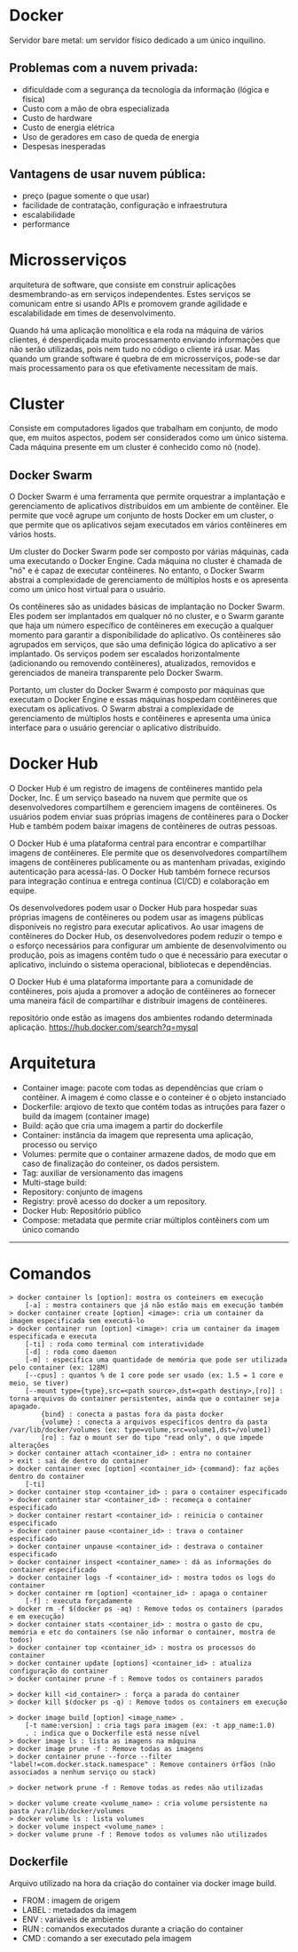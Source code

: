 # Docker

Servidor bare metal: um servidor físico dedicado a um único inquilino.

## Problemas com a nuvem privada:

- dificuldade com a segurança da tecnologia da informação (lógica e física)
- Custo com a mão de obra especializada
- Custo de hardware
- Custo de energia elétrica
- Uso de geradores em caso de queda de energia
- Despesas inesperadas

## Vantagens de usar nuvem pública:

- preço (pague somente o que usar)
- facilidade de contratação, configuração e infraestrutura
- escalabilidade
- performance

# Microsserviços

arquitetura de software, que consiste em construir aplicações desmembrando-as em serviços independentes. Estes serviços se comunicam entre si usando APIs e promovem grande agilidade e escalabilidade em times de desenvolvimento.

Quando há uma aplicação monolítica e ela roda na máquina de vários clientes, é desperdiçada muito processamento enviando informações que não serão utilizadas, pois nem tudo no código o cliente irá usar. Mas quando um grande software é quebra de em microsserviços, pode-se dar mais processamento para os que efetivamente necessitam de mais.

# Cluster

Consiste em computadores ligados que trabalham em conjunto, de modo que, em muitos aspectos, podem ser considerados como um único sistema. Cada máquina presente em um cluster é conhecido como nó (node).


## Docker Swarm

O Docker Swarm é uma ferramenta que permite orquestrar a implantação e gerenciamento de aplicativos distribuídos em um ambiente de contêiner. Ele permite que você agrupe um conjunto de hosts Docker em um cluster, o que permite que os aplicativos sejam executados em vários contêineres em vários hosts.

Um cluster do Docker Swarm pode ser composto por várias máquinas, cada uma executando o Docker Engine. Cada máquina no cluster é chamada de "nó" e é capaz de executar contêineres. No entanto, o Docker Swarm abstrai a complexidade de gerenciamento de múltiplos hosts e os apresenta como um único host virtual para o usuário.

Os contêineres são as unidades básicas de implantação no Docker Swarm. Eles podem ser implantados em qualquer nó no cluster, e o Swarm garante que haja um número específico de contêineres em execução a qualquer momento para garantir a disponibilidade do aplicativo. Os contêineres são agrupados em serviços, que são uma definição lógica do aplicativo a ser implantado. Os serviços podem ser escalados horizontalmente (adicionando ou removendo contêineres), atualizados, removidos e gerenciados de maneira transparente pelo Docker Swarm.

Portanto, um cluster do Docker Swarm é composto por máquinas que executam o Docker Engine e essas máquinas hospedam contêineres que executam os aplicativos. O Swarm abstrai a complexidade de gerenciamento de múltiplos hosts e contêineres e apresenta uma única interface para o usuário gerenciar o aplicativo distribuído.

# Docker Hub

O Docker Hub é um registro de imagens de contêineres mantido pela Docker, Inc. É um serviço baseado na nuvem que permite que os desenvolvedores compartilhem e gerenciem imagens de contêineres. Os usuários podem enviar suas próprias imagens de contêineres para o Docker Hub e também podem baixar imagens de contêineres de outras pessoas.

O Docker Hub é uma plataforma central para encontrar e compartilhar imagens de contêineres. Ele permite que os desenvolvedores compartilhem imagens de contêineres publicamente ou as mantenham privadas, exigindo autenticação para acessá-las. O Docker Hub também fornece recursos para integração contínua e entrega contínua (CI/CD) e colaboração em equipe.

Os desenvolvedores podem usar o Docker Hub para hospedar suas próprias imagens de contêineres ou podem usar as imagens públicas disponíveis no registro para executar aplicativos. Ao usar imagens de contêineres do Docker Hub, os desenvolvedores podem reduzir o tempo e o esforço necessários para configurar um ambiente de desenvolvimento ou produção, pois as imagens contêm tudo o que é necessário para executar o aplicativo, incluindo o sistema operacional, bibliotecas e dependências.

O Docker Hub é uma plataforma importante para a comunidade de contêineres, pois ajuda a promover a adoção de contêineres ao fornecer uma maneira fácil de compartilhar e distribuir imagens de contêineres.

repositório onde estão as imagens dos ambientes rodando determinada aplicação. <https://hub.docker.com/search?q=mysql>

# Arquitetura

- Container image: pacote com todas as dependências que criam o contêiner. A imagem é como classe e o conteiner é o objeto instanciado
- Dockerfile: arqiovo de texto que contém todas as intruções para fazer o build da imagem (container image)
- Build: ação que cria uma imagem a partir do dockerfile
- Container: instância da imagem que representa uma aplicação, processo ou serviço
- Volumes: permite que o container armazene dados, de modo que em caso de finalização do conteiner, os dados persistem.
- Tag: auxiliar de versionamento das imagens
- Multi-stage build: 
- Repository: conjunto de imagens
- Registry: provê acesso do docker a um repository.
- Docker Hub: Repositório público
- Compose: metadata que permite criar múltiplos contêiners com um único comando

--------------
# Comandos

    > docker container ls [option]: mostra os conteiners em execução
        [-a] : mostra containers que já não estão mais em execução também
    > docker container create [option] <image>: cria um container da imagem especificada sem executá-lo
    > docker container run [option] <image>: cria um container da imagem especificada e executa
        [-ti] : roda como terminal com interatividade
        [-d] : roda como daemon
        [-m] : especifica uma quantidade de memória que pode ser utilizada pelo container (ex: 128M)
        [--cpus] : quantos % de 1 core pode ser usado (ex: 1.5 = 1 core e meio, se tiver)
        [--mount type={type},src=<path source>,dst=<path destiny>,[ro]] : torna arquivos do container persistentes, ainda que o container seja apagado.
            {bind} : conecta a pastas fora da pasta docker
            {volume} : conecta a arquivos específicos dentro da pasta /var/lib/docker/volumes (ex: type=volume,src=volume1,dst=/volume1)
            [ro] : faz o mount ser do tipo "read only", o que impede alterações  
    > docker container attach <container_id> : entra no container
    > exit : sai de dentro do container
    > docker container exec [option] <container_id> {command}: faz ações dentro do container
        [-ti]
    > docker container stop <container_id> : para o container especificado
    > docker container star <container_id> : recomeça o container especificado
    > docker container restart <container_id> : reinicia o container especificado
    > docker container pause <container_id> : trava o container especificado
    > docker container unpause <container_id> : destrava o container especificado
    > docker container inspect <container_name> : dá as informações do container especificado
    > docker container logs -f <container_id> : mostra todos os logs do container
    > docker container rm [option] <container_id> : apaga o container
        [-f] : executa forçadamente
    > docker rm -f $(docker ps -aq) : Remove todos os containers (parados e em execução)    
    > docker container stats <container_id> : mostra o gasto de cpu, memória e etc do containers (se não informar o container, mostra de todos)
    > docker container top <container_id> : mostra os processos do container
    > docker container update [options] <container_id> : atualiza configuração do container
    > docker container prune -f : Remove todos os containers parados
    
    > docker kill <id_container> : força a parada do container
    > docker kill $(docker ps -q) : Remove todos os containers em execução

    > docker image build [option] <image_name> .
        [-t name:version] : cria tags para imagem (ex: -t app_name:1.0)
        . : indica que o Dockerfile está nesse nível
    > docker image ls : lista as imagens na máquina
    > docker image prune -f : Remove todas as imagens
    > docker container prune --force --filter "label!=com.docker.stack.namespace" : Remove containers órfãos (não associados a nenhum serviço ou stack)
    
    > docker network prune -f : Remove todas as redes não utilizadas
    
    > docker volume create <volume_name> : cria volume persistente na pasta /var/lib/docker/volumes
    > docker volume ls : lista volumes
    > docker volume inspect <volume_name> : 
    > docker volume prune -f : Remove todos os volumes não utilizados

## Dockerfile

Arquivo utilizado na hora da criação do container via docker image build.

- FROM : imagem de origem
- LABEL : metadados da imagem
- ENV : variáveis de ambiente
- RUN : comandos executados durante a criação do container
- CMD : comando a ser executado pela imagem